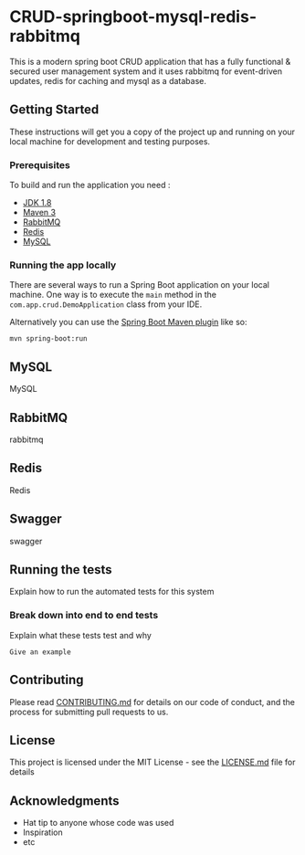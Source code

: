 # CRUD-springboot-mysql-redis-rabbitmq

This is a modern spring boot CRUD application that has a fully functional & secured user management system and it uses rabbitmq for event-driven updates, redis for caching and mysql as a database. 

## Getting Started

These instructions will get you a copy of the project up and running on your local machine for development and testing purposes.

### Prerequisites

To build and run the application you need : 

- [JDK 1.8](http://www.oracle.com/technetwork/java/javase/downloads/jdk8-downloads-2133151.html)
- [Maven 3](https://maven.apache.org)
- [RabbitMQ](https://www.rabbitmq.com/)
- [Redis](https://redis.io/)
- [MySQL](https://www.mysql.com/)

### Running the app locally

There are several ways to run a Spring Boot application on your local machine. One way is to execute the `main` method in the `com.app.crud.DemoApplication` class from your IDE.

Alternatively you can use the [Spring Boot Maven plugin](https://docs.spring.io/spring-boot/docs/current/reference/html/build-tool-plugins-maven-plugin.html) like so:

```shell
mvn spring-boot:run
```

## MySQL

MySQL

## RabbitMQ

rabbitmq

## Redis

Redis

## Swagger

swagger




## Running the tests

Explain how to run the automated tests for this system

### Break down into end to end tests

Explain what these tests test and why

```
Give an example
```


## Contributing

Please read [CONTRIBUTING.md](https://gist.github.com/PurpleBooth/b24679402957c63ec426) for details on our code of conduct, and the process for submitting pull requests to us.

## License

This project is licensed under the MIT License - see the [LICENSE.md](LICENSE.md) file for details

## Acknowledgments

* Hat tip to anyone whose code was used
* Inspiration
* etc
